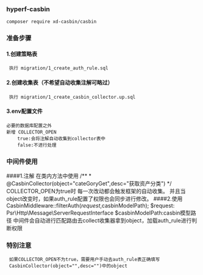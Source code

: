 ### hyperf-casbin
`composer require xd-casbin/casbin`
### 准备步骤
#### 1.创建策略表
     执行 migration/1_create_auth_rule.sql
#### 2.创建收集表（不希望自动收集注解可略过）
     执行 migration/1_create_casbin_collector.up.sql
#### 3.env配置文件
    必要的数据库配置之外
    新增 COLLECTOR_OPEN 
        true:会将注解自动收集到collector表中
        false:不进行处理
### 中间件使用
####1.注解
     在类内方法中使用
     /**
      * @CasbinCollector(object="cateGoryGet",desc="获取资产分类")
      */
     COLLECTOR_OPEN为true时 
     每一次改动都会触发框架的自动收集。
     并且当object改变时，如果auth_rule配置了权限也会同步进行修改。
####2.使用
     CasbinMiddleware::filterAuth($request,$casbinModelPath);
     $request: Psr\Http\Message\ServerRequestInterface
     $casbinModelPath:casbin模型路径
     中间件会自动进行匹配路由去collect收集器拿到object，加载auth_rule进行判断权限

### 特别注意
     如果COLLECTOR_OPEN不为true，需要用户手动去auth_rule表正确填写
     CasbinCollector(object="",desc="")中的object
          


    

    